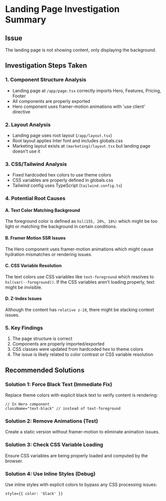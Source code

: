 # Landing Page Investigation Summary

## Issue
The landing page is not showing content, only displaying the background.

## Investigation Steps Taken

### 1. Component Structure Analysis
- Landing page at `/app/page.tsx` correctly imports Hero, Features, Pricing, Footer
- All components are properly exported
- Hero component uses framer-motion animations with 'use client' directive

### 2. Layout Analysis
- Landing page uses root layout (`/app/layout.tsx`)
- Root layout applies Inter font and includes globals.css
- Marketing layout exists at `(marketing)/layout.tsx` but landing page doesn't use it

### 3. CSS/Tailwind Analysis
- Fixed hardcoded hex colors to use theme colors
- CSS variables are properly defined in globals.css
- Tailwind config uses TypeScript (`tailwind.config.ts`)

### 4. Potential Root Causes

#### A. Text Color Matching Background
The foreground color is defined as `hsl(155, 20%, 18%)` which might be too light or matching the background in certain conditions.

#### B. Framer Motion SSR Issues
The Hero component uses framer-motion animations which might cause hydration mismatches or rendering issues.

#### C. CSS Variable Resolution
The text colors use CSS variables like `text-foreground` which resolves to `hsl(var(--foreground))`. If the CSS variables aren't loading properly, text might be invisible.

#### D. Z-Index Issues
Although the content has `relative z-10`, there might be stacking context issues.

### 5. Key Findings
1. The page structure is correct
2. Components are properly imported/exported
3. CSS classes were updated from hardcoded hex to theme colors
4. The issue is likely related to color contrast or CSS variable resolution

## Recommended Solutions

### Solution 1: Force Black Text (Immediate Fix)
Replace theme colors with explicit black text to verify content is rendering:
```tsx
// In Hero component
className="text-black" // instead of text-foreground
```

### Solution 2: Remove Animations (Test)
Create a static version without framer-motion to eliminate animation issues.

### Solution 3: Check CSS Variable Loading
Ensure CSS variables are being properly loaded and computed by the browser.

### Solution 4: Use Inline Styles (Debug)
Use inline styles with explicit colors to bypass any CSS processing issues:
```tsx
style={{ color: 'black' }}
```